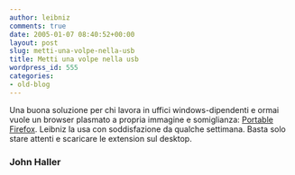 ```yaml
---
author: leibniz
comments: true
date: 2005-01-07 08:40:52+00:00
layout: post
slug: metti-una-volpe-nella-usb
title: Metti una volpe nella usb
wordpress_id: 555
categories:
- old-blog
---
```


Una buona soluzione per chi lavora in uffici windows-dipendenti e
ormai vuole un browser plasmato a propria immagine e somiglianza: [Portable Firefox](http://johnhaller.com/jh/mozilla/portable_firefox/). Leibniz la usa con soddisfazione da qualche settimana. Basta solo stare attenti e scaricare le extension sul desktop. 




### John Haller
